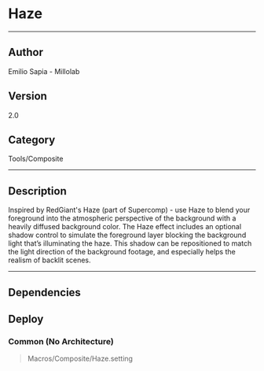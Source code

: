 # Haze
___

## Author
Emilio Sapia - Millolab

## Version
2.0

## Category
Tools/Composite

___

## Description
<p>Inspired by RedGiant's Haze (part of Supercomp) - use Haze to blend your foreground into the atmospheric perspective of the background with a heavily diffused background color. The Haze effect includes an optional shadow control to simulate the foreground layer blocking the background light that’s illuminating the haze. This shadow can be repositioned to match the light direction of the background footage, and especially helps the realism of backlit scenes.</p>

___

## Dependencies

## Deploy

### Common (No Architecture)

> Macros/Composite/Haze.setting  
